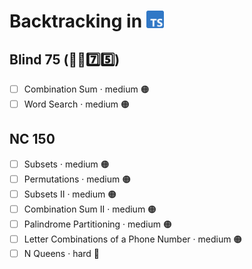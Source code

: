 # Backtracking in <img src="../../assets/tsLogo.png" style="height: 1em; vertical-align: top">

## Blind 75 (🧑‍🦯7️⃣5️⃣)
- [ ] Combination Sum · medium 🟠
- [ ] Word Search · medium 🟠

## NC 150
- [ ] Subsets · medium 🟠
- [ ] Permutations · medium 🟠
- [ ] Subsets II · medium 🟠
- [ ] Combination Sum II · medium 🟠
- [ ] Palindrome Partitioning · medium 🟠
- [ ] Letter Combinations of a Phone Number · medium 🟠
- [ ] N Queens · hard 🔴